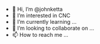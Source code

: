 - 👋 Hi, I’m @johnketta
- 👀 I’m interested in CNC 
- 🌱 I’m currently learning ...
- 💞️ I’m looking to collaborate on ...
- 📫 How to reach me ...

<!---
johnketta/johnketta is a ✨ special ✨ repository because its `README.md` (this file) appears on your GitHub profile.
You can click the Preview link to take a look at your changes.
--->
